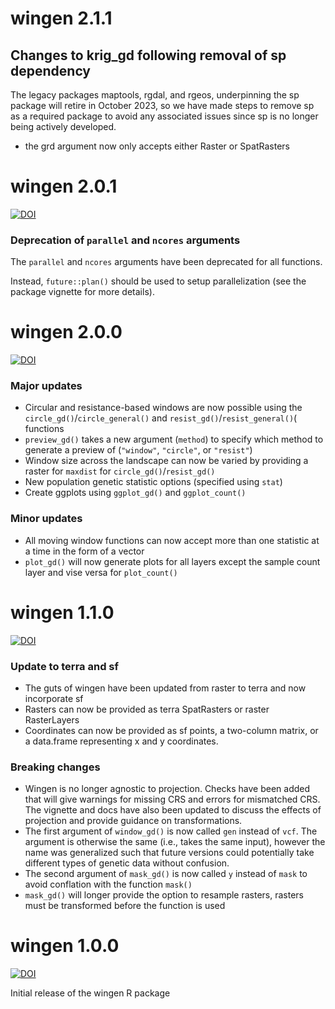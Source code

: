 # wingen 2.1.1

## Changes to krig_gd following removal of sp dependency
The legacy packages maptools, rgdal, and rgeos, underpinning the sp package will retire in October 2023, so we have made steps to remove sp as a required package to avoid any associated issues since sp is no longer being actively developed.
- the grd argument now only accepts either Raster or SpatRasters



# wingen 2.0.1

[![DOI](https://zenodo.org/badge/DOI/10.5281/zenodo.8125610.svg)](https://doi.org/10.5281/zenodo.8125610)

### Deprecation of `parallel` and `ncores` arguments

The `parallel` and `ncores` arguments have been deprecated for all functions. 

Instead, `future::plan()` should be used to setup parallelization (see the package vignette for more details).

# wingen 2.0.0

[![DOI](https://zenodo.org/badge/DOI/10.5281/zenodo.8125610.svg)](https://doi.org/10.5281/zenodo.8125610)

### Major updates
- Circular and resistance-based windows are now possible using the `circle_gd()`/`circle_general()` and `resist_gd()`/`resist_general()`( functions
- `preview_gd()` takes a new argument (`method`) to specify which method to generate a preview of (`"window"`, `"circle"`, or `"resist"`)
- Window size across the landscape can now be varied by providing a raster for `maxdist` for  `circle_gd()`/`resist_gd()`
- New population genetic statistic options (specified using `stat`)
- Create ggplots using `ggplot_gd()` and `ggplot_count()`

### Minor updates
- All moving window functions can now accept more than one statistic at a time in the form of a vector
- `plot_gd()` will now generate plots for all layers except the sample count layer and vise versa for `plot_count()`

# wingen 1.1.0

[![DOI](https://zenodo.org/badge/DOI/10.5281/zenodo.7637712.svg)](https://doi.org/10.5281/zenodo.7637712)

### Update to terra and sf
- The guts of wingen have been updated from raster to terra and now incorporate sf
- Rasters can now be provided as terra SpatRasters or raster RasterLayers
- Coordinates can now be provided as sf points, a two-column matrix, or a data.frame representing x and y coordinates.

### Breaking changes
- Wingen is no longer agnostic to projection. Checks have been added that will give warnings for missing CRS and errors for mismatched CRS. The vignette and docs have also been updated to discuss the effects of projection and provide guidance on transformations.
- The first argument of `window_gd()` is now called `gen` instead of `vcf`. The argument is otherwise the same (i.e., takes the same input), however the name was generalized such that future versions could potentially take different types of genetic data without confusion.
- The second argument of `mask_gd()` is now called `y` instead of `mask` to avoid conflation with the function `mask()`
- `mask_gd()` will longer provide the option to resample rasters, rasters must be transformed before the function is used

# wingen 1.0.0

[![DOI](https://zenodo.org/badge/DOI/10.5281/zenodo.7199558.svg)](https://doi.org/10.5281/zenodo.7199558)

Initial release of the wingen R package
